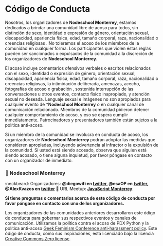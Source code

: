 # Código de Conducta

Nosotros, los organizadores de **Nodeschool Monterrey**, estamos dedicados a brindar una comunidad libre de acoso para todos, sin distinción de sexo, identidad o expresión de género, orientación sexual, discapacidad, apariencia física, edad, tamaño corporal, raza, nacionalidad o creencias religiosas . No toleramos el acoso de los miembros de la comunidad en cualquier forma. Los participantes que violen éstas reglas pueden ser sancionados o expulsados ​​de la comunidad a la discreción de los organizadores de **Nodeschool Monterrey**.

El acoso incluye comentarios ofensivos verbales o escritos relacionados con el sexo, identidad o expresión de género, orientación sexual, discapacidad, apariencia física, edad, tamaño corporal, raza, nacionalidad o creencias religiosas, la intimidación deliberada, amenazas, acecho, fotografías de acoso o grabación , sostenida interrupción de las conversaciones u otros eventos, contacto físico inapropiado, y atención sexual no deseada. Lenguaje sexual e imágenes no son apropiados para cualquier evento de ***Nodeschool Monterrey** o en cualquier canal de comunicación relacionado. Miembros de la comunidad pidieron detener cualquier comportamiento de acoso, y eso se espera cumplir inmediatamente. Patrocinadores y presentadores también están sujetos a la política anti-acoso.

Si un miembro de la comunidad se involucra en conducta de acoso, los organizadores de **Nodeschool Monterrey** podrán adoptar las medidas que consideren apropiadas, incluyendo advertencia al infractor o la expulsión de la comunidad. Si usted está siendo acosado, observa que alguien está siendo acosado, o tiene alguna inquietud, por favor póngase en contacto con un organizador de inmediato.

### :school: **Nodeschool Monterrey**

:neckbeard: Organizadores: **@diegowifi en [twitter](http://twitter.com/Diego_WiFi), @esaOP en [twitter](http://twitter.com/esauOp), @AlexKvazos en [twitter](http://twitter.com/AlexKvazosMx)**
:date: URL Meetup: **[JavaScript Monterrey](http://fb.com/pages/Javascript-Monterrey/)**

**Si tiene preguntas o comentarios acerca de este código de conducta por favor póngase en contacto con uno de los organizadores.**

Los organizadores de las comunidades anteriores desarrollaron este ódigo de conducta para gobernar sus respectivos eventos y canales de comunicación. Utilizamos la política contra el acoso de PDX Python y la política anti-acoso [Geek Feminism Conference anti-harassment policy](http://geekfeminism.wikia.com/wiki/Conference_anti-harassment/Policy). Este ódigo de onducta, como sus inspiraciones, está licenciado bajo la licencia [Creative Commons Zero license](http://creativecommons.org/publicdomain/zero/1.0/).
